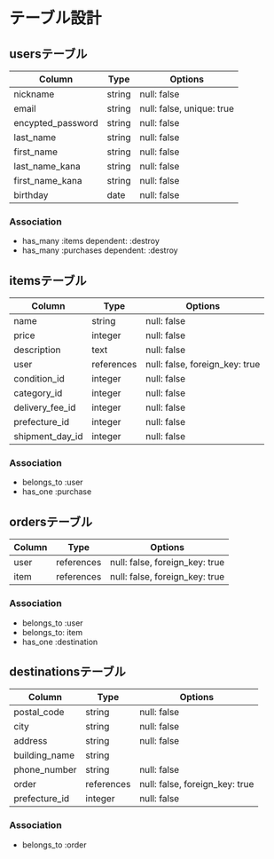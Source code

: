 # テーブル設計

## usersテーブル

| Column                | Type     | Options                   |
| --------------------- | -------- | ------------------------- |
| nickname              | string   | null: false               |
| email                 | string   | null: false, unique: true |
| encypted_password     | string   | null: false               |
| last_name             | string   | null: false               |
| first_name            | string   | null: false               |
| last_name_kana        | string   | null: false               |
| first_name_kana       | string   | null: false               |
| birthday              | date     | null: false               |


### Association
- has_many :items dependent: :destroy
- has_many :purchases dependent: :destroy

## itemsテーブル

| Column          | Type       | Options                        |
| --------------- | ---------- | ------------------------------ |
| name            | string     | null: false                    |
| price           | integer    | null: false                    |
| description     | text       | null: false                    |
| user            | references | null: false, foreign_key: true |
| condition_id    | integer    | null: false                    |
| category_id     | integer    | null: false                    |
| delivery_fee_id | integer    | null: false                    |
| prefecture_id   | integer    | null: false                    |
| shipment_day_id | integer    | null: false                    |

### Association
- belongs_to :user
- has_one :purchase

## ordersテーブル
| Column | Type       | Options                        |
| ------ | ---------- | ------------------------------ |
| user   | references | null: false, foreign_key: true | 
| item   | references | null: false, foreign_key: true |

### Association
- belongs_to :user
- belongs_to: item
- has_one :destination

## destinationsテーブル

| Column        | Type       | Options                        |
| ------------- | ---------- | ------------------------------ |
| postal_code   | string     | null: false                    |
| city          | string     | null: false                    |
| address       | string     | null: false                    |
| building_name | string     |                                |
| phone_number  | string     | null: false                    |   
| order         | references | null: false, foreign_key: true |
| prefecture_id | integer    | null: false                    |

### Association
- belongs_to :order


